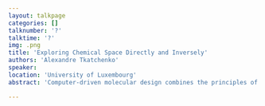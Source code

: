 ```yaml
---
layout: talkpage
categories: []
talknumber: '?'
talktime: '?'
img: .png
title: 'Exploring Chemical Space Directly and Inversely'
authors: 'Alexandre Tkatchenko'
speaker: 
location: 'University of Luxembourg'
abstract: 'Computer-driven molecular design combines the principles of chemistry, physics, and artificial intelligence (AI/ML) to identify novel chemical compounds and materials with desired properties for a specific application. A long-held dream of molecular simulations is to be enable efficient navigation of large chemical spaces, including both compositional and configurational molecular degrees of freedom. In this talk, I will discuss novel insights that AI/ML methods bring when doing direct (https://doi.org/10.1039/D3SC03598K) and inverse (https://arxiv.org/abs/2309.00506) navigation of chemical space of drug-like molecules. First, our analysis reveals that one has a substantial degree of flexibility or “freedom of design” when searching for a single molecule with a desired pair of properties or a set of distinct molecules sharing an array of properties. To explore how this intrinsic flexibility manifests in the molecular design process, we use multi-objective optimization to search for molecules with simultaneously large polarizabilities and HOMO–LUMO gaps; analysis of the resulting Pareto fronts identified non-trivial paths through CCS consisting of sequential structural and/or compositional changes that yield molecules with optimal combinations of these properties. Second, we develop a proof-of-concept implementation that combines a Variational Auto-Encoder (VAE) trained on molecular structures with a property encoder designed to learn the latent representation from a set of QM properties. The result of this joint architecture is a common latent space representation for both structures and properties, which enables property-to-structure mapping for small drug-like molecules contained in the QM7-X dataset. We illustrate the capabilities of our approach by conditional generation of de novo molecular structures with targeted properties, transition path interpolation for chemical reactions as well as insights into property-structure relationships. Our findings thus provide a proof-of-principle demonstration aiming to enable the inverse property-to-structure design in diverse chemical spaces.'

---
```

